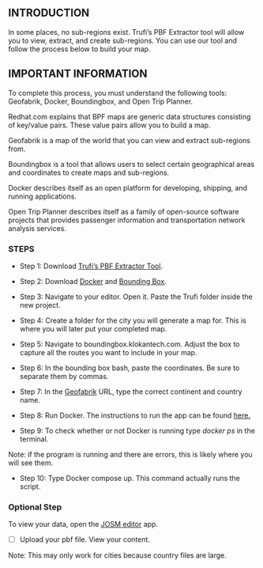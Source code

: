 
## INTRODUCTION

In some places, no sub-regions exist. Trufi’s PBF Extractor tool will allow you to view, extract, and create sub-regions. You can use our tool and follow the process below to build your map.


## IMPORTANT INFORMATION

To complete this process, you must understand the following tools: Geofabrik, Docker, Boundingbox, and Open Trip Planner. 

Redhat.com explains that BPF maps are generic data structures consisting of key/value pairs.
These value pairs allow you to build a map. 

Geofabrik is a map of the world that you can view and extract sub-regions from.   

Boundingbox is a tool that allows users to select certain geographical areas and coordinates to create maps and sub-regions. 

Docker describes itself as an open platform for developing, shipping, and running applications.

Open Trip Planner describes itself as a family of open-source software projects that provides passenger information and transportation network analysis services.


### STEPS

+ Step 1: Download [Trufi’s PBF Extractor Tool](https://github.com/trufi-association/trufi-pbf-extractor).
 
+ Step 2: Download [Docker]( https://www.docker.com/) and [Bounding Box]( https://boundingbox.klokantech.com/).
 
+ Step 3: Navigate to your editor. Open it. Paste the Trufi folder inside the new project.

+ Step 4: Create a folder for the city you will generate a map for. 
This is where you will later put your completed map. 

+ Step 5: Navigate to boundingbox.klokantech.com. Adjust the box to capture all the routes you want to include in your map. 

+ Step 6: In the bounding box bash, paste the coordinates. Be sure to separate them by commas.

+ Step 7: In the [Geofabrik]( https://www.geofabrik.de/) URL, type the correct continent and country name.

+ Step 8: Run Docker. The instructions to run the app can be found [here.](https://docs.docker.com/get-started/run-your-own-container/)
 
+ Step 9:  To check whether or not Docker is running type _docker ps_ in the terminal.

 Note: if the program is running and there are errors, this is likely where you will see them.
 
+ Step 10: Type Docker compose up. This command actually runs the script.


### Optional Step
 
To view your data, open the [JOSM editor](https://josm.openstreetmap.de/wiki/Download) app.
- [ ] Upload your pbf file. View your content.

Note: This may only work for cities because country files are large.

